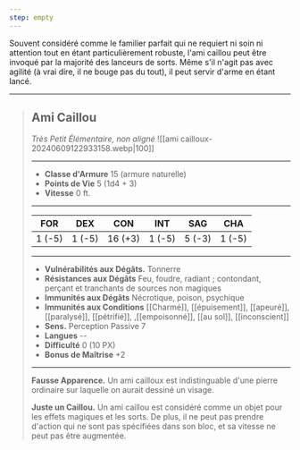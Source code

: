 ```yaml
---
step: empty
---
```

Souvent considéré comme le familier parfait qui ne requiert ni soin ni attention tout en étant particulièrement robuste, l'ami caillou peut être invoqué par la majorité des lanceurs de sorts. Même s'il n'agit pas avec agilité (à vrai dire, il ne bouge pas du tout), il peut servir d'arme en étant lancé.

___
>## Ami Caillou
>*Très Petit Élémentaire, non aligné*
>![[ami cailloux-20240609122933158.webp|100]]
>___
>- **Classe d'Armure** 15 (armure naturelle)
>- **Points de Vie** 5 (1d4 + 3)
>- **Vitesse** 0 ft.
>___
>|FOR|DEX|CON|INT|SAG|CHA|
>|:---:|:---:|:---:|:---:|:---:|:---:|
>|1 (-5)|1 (-5)|16 (+3)|1 (-5)|5 (-3)|1 (-5)|
>
>___
>- **Vulnérabilités aux Dégâts.** Tonnerre
>- **Résistances aux Dégâts** Feu, foudre, radiant ; contondant, perçant et tranchants de sources non magiques
>- **Immunités aux Dégâts** Nécrotique, poison, psychique
>- **Immunités aux Conditions** [[Charmé]], [[épuisement]], [[apeuré]], [[paralysé]], [[pétrifié]], ,[[empoisonné]], [[au sol]], [[inconscient]]
>- **Sens.** Perception Passive 7
>- **Langues** --
>- **Difficulté** 0 (10 PX)
>- **Bonus de Maîtrise** +2
>___
> **Fausse Apparence.** Un ami cailloux est indistinguable d'une pierre ordinaire sur laquelle on aurait dessiné un visage.
>
>**Juste un Caillou.** Un ami caillou est considéré comme un objet pour les effets magiques et les sorts. De plus, il ne peut pas prendre d'action qui ne sont pas spécifiées dans son bloc, et sa vitesse ne peut pas être augmentée.

